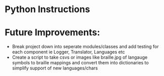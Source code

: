 # Python Instructions

# Future Improvements:
- Break project down into seperate modules/classes and add testing for each component ie Logger, Translator, Languages etc
- Create a script to take csvs or images like braille.jpg of langauge symbols to braille mappings and convert them into dictionaries to simplify support of new languages/chars
